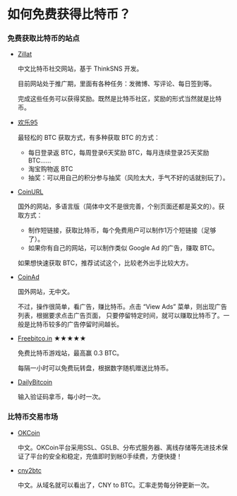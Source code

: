 如何免费获得比特币？
===========

### 免费获取比特币的站点

* [Zillat](http://www.dwz.cn/zillat)

	中文比特币社交网站，基于 ThinkSNS 开发。

	目前网站处于推广期，里面有各种任务：发微博、写评论、每日签到等。

	完成这些任务可以获得奖励。既然是比特币社区，奖励的形式当然就是比特币。

* [欢乐95](http://www.dwz.cn/huanle95)

	最轻松的 BTC 获取方式，有多种获取 BTC 的方式：

	* 每日登录返 BTC，每周登录6天奖励 BTC，每月连续登录25天奖励 BTC……
	* 淘宝购物返 BTC
	* 抽奖：可以用自己的积分参与抽奖（风险太大，手气不好的话就别玩了）。

* [CoinURL](http://www.dwz.cn/coinurl)

	国外的网站，多语言版（简体中文不是很完善，个别页面还都是英文的）。获取方式：

	* 制作短链接，获取比特币，每个免费用户可以制作1万个短链接（足够了）。
	* 如果你有自己的网站，可以制作类似 Google Ad 的广告，赚取 BTC。

	如果想快速获取 BTC，推荐试试这个，比较老外出手比较大方。
* [CoinAd](http://dwz.cn/coinad)
	
	国外网站，无中文。

	不过，操作很简单，看广告，赚比特币。点击 “View Ads” 菜单，则出现广告列表，根据要求点击广告页面，
	只要停留特定时间，就可以赚取比特币了。一般是比特币较多的广告停留时间越长。

* [Freebitco.in](http://freebitco.in/?r=49909) ★★★★★

	免费比特币游戏站，最高赢 0.3 BTC。
	
	每隔一小时可以免费玩转盘，根据数字随机赠送比特币。
	
* [DailyBitcoin](http://dwz.cn/dailybitcoins)

	输入验证码拿币，每小时一次。
	
### 比特币交易市场

* [OKCoin](http://www.okcoin.com/?invite=3360896)
 
	中文。OKCoin平台采用SSL、GSLB、分布式服务器、离线存储等先进技术保证了平台的安全和稳定，充值即时到帐0手续费，方便快捷！
	

* [cny2btc](https://www.cny2btc.com/invite/841d7d1)

	中文。从域名就可以看出了，CNY to BTC。汇率走势每分钟更新一次。
	

	

